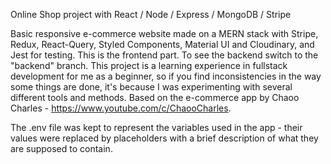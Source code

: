 Online Shop project with React / Node / Express / MongoDB / Stripe

Basic responsive e-commerce website made on a MERN stack with Stripe, Redux, React-Query, Styled Components, Material UI and Cloudinary, and Jest for testing. This is the frontend part. To see the backend switch to the "backend" branch. This project is a learning experience in fullstack development for me as a beginner, so if you find inconsistencies in the way some things are done, it's because I was experimenting with several different tools and methods. Based on the e-commerce app by Chaoo Charles - https://www.youtube.com/c/ChaooCharles.

The .env file was kept to represent the variables used in the app - their values were replaced by placeholders with a brief description of what they are supposed to contain.

